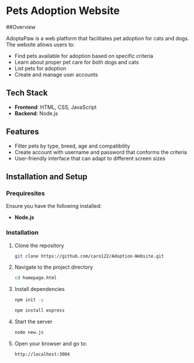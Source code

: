 # Pets Adoption Website

##Overview
 
AdoptaPaw is a web platform that facilitates pet adoption for cats and dogs. The website allows users to:

* Find pets available for adoption based on specific criteria
* Learn about proper pet care for both dogs and cats
* List pets for adoption
* Create and manage user accounts

## Tech Stack
- **Frontend**: HTML, CSS, JavaScript
- **Backend**: Node.js

## Features
- Filter pets by type, breed, age and compatibility
- Create account with username and password that conforms the criteria
- User-friendly interface that can adapt to different screen sizes

## Installation and Setup
### Prequiresites
Ensure you have the following installed:
- **Node.js**

### Installation
1. Clone the repository
   ```sh
   git clone https://github.com/caro122/Adoption-Website.git
   ```
2. Navigate to the project directory
   ```sh
   cd homepage.html
   ```
3. Install dependencies
   ```sh
   npm init -y
   ```
   ```sh
   npm install express
   ```

4. Start the server
   ```sh
   node new.js
   ```
5. Open your browser and go to:
   ```sh
   http://localhost:3004
   ```
